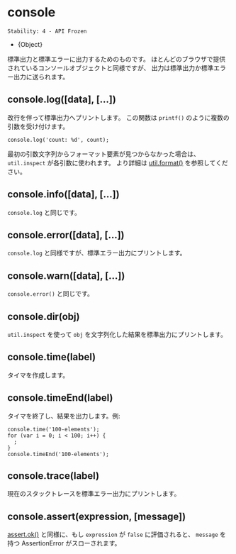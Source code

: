 # console

    Stability: 4 - API Frozen

* {Object}

<!--type=global-->

<!--
For printing to stdout and stderr.  Similar to the console object functions
provided by most web browsers, here the output is sent to stdout or stderr.
-->

標準出力と標準エラーに出力するためのものです。
ほとんどのブラウザで提供されているコンソールオブジェクトと同様ですが、
出力は標準出力か標準エラー出力に送られます。

## console.log([data], [...])

<!--
Prints to stdout with newline. This function can take multiple arguments in a
`printf()`-like way. Example:
-->

改行を伴って標準出力へプリントします。
この関数は `printf()` のように複数の引数を受け付けます。

    console.log('count: %d', count);

<!--
If formatting elements are not found in the first string then `util.inspect`
is used on each argument.  See [util.format()][] for more information.
-->

最初の引数文字列からフォーマット要素が見つからなかった場合は、
`util.inspect` が各引数に使われます。
より詳細は [util.format()][] を参照してください。

## console.info([data], [...])

<!--
Same as `console.log`.
-->

`console.log` と同じです。

## console.error([data], [...])

<!--
Same as `console.log` but prints to stderr.
-->

`console.log` と同様ですが、標準エラー出力にプリントします。

## console.warn([data], [...])

<!--
Same as `console.error`.
-->

`console.error()` と同じです。

## console.dir(obj)

<!--
Uses `util.inspect` on `obj` and prints resulting string to stdout.
-->

`util.inspect` を使って `obj` を文字列化した結果を標準出力にプリントします。

## console.time(label)

<!--
Mark a time.
-->

タイマを作成します。

## console.timeEnd(label)

<!--
Finish timer, record output. Example:
-->

タイマを終了し、結果を出力します。例:

    console.time('100-elements');
    for (var i = 0; i < 100; i++) {
      ;
    }
    console.timeEnd('100-elements');

## console.trace(label)

<!--
Print a stack trace to stderr of the current position.
-->

現在のスタックトレースを標準エラー出力にプリントします。

## console.assert(expression, [message])

<!--
Same as [assert.ok()][] where if the `expression` evaluates as `false` throw an
AssertionError with `message`.
-->

[assert.ok()][] と同様に、もし `expression` が `false` に評価されると、
`message` を持つ AssertionError がスローされます。

[assert.ok()]: assert.html#assert_assert_value_message_assert_ok_value_message
[util.format()]: util.html#util_util_format_format
